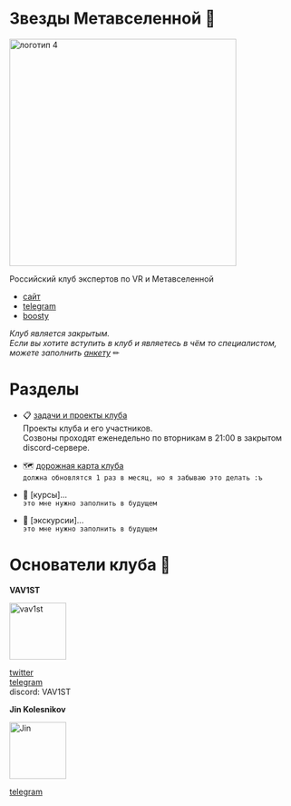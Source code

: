 # Звезды Метавселенной 🌌

<img width="400" height="400" alt="логотип 4" src="https://github.com/user-attachments/assets/2446ad43-385f-42d6-a98c-c4e96ab67bdd" />

Российский клуб экспертов по VR и Метавселенной

- [сайт](https://themetaversestar.carrd.co/) 
- [telegram](https://t.me/metaversesearch)
- [boosty](https://boosty.to/star_metaverse)

*Клуб является закрытым.*  
*Если вы хотите вступить в клуб и являетесь в чём то специалистом,*   
*можете заполнить [анкету](https://docs.google.com/forms/d/e/1FAIpQLSfV49qe0rv_DqWdgvOExpN6ambmBU8eK3gWc17aA2qZVTum3A/viewform)* ✏

# Разделы

- 📋 [задачи и проекты клуба](https://github.com/orgs/starsofmeta/discussions/30)  
Проекты клуба и его участников.  
Созвоны проходят еженедельно по вторникам в 21:00 в закрытом discord-сервере.  

- 🗺 [дорожная карта клуба](https://github.com/orgs/starsofmeta/discussions/15)  
`должна обновлятся 1 раз в месяц, но я забываю это делать :ъ`

- 🔭 [курсы]...  
`это мне нужно заполнить в будущем`

- 🚀 [экскурсии]...  
`это мне нужно заполнить в будущем`

# Основатели клуба 🥽

**VAV1ST**  

<img width="100" height="100" alt="vav1st" src="https://github.com/user-attachments/assets/4fa0957e-ffda-4601-a719-c8db0dab1baa" />

[twitter](https://x.com/VAV1ST)  
[telegram](https://t.me/vav1st)  
discord: VAV1ST  

**Jin Kolesnikov**  

<img width="100" height="100" alt="Jin" src="https://github.com/user-attachments/assets/374792dd-df8a-4267-bb34-3d7f7731465a" />

[telegram](https://t.me/He11ya)



<!--

**Here are some ideas to get you started:**

🙋‍♀️ A short introduction - what is your organization all about?
🌈 Contribution guidelines - how can the community get involved?
👩‍💻 Useful resources - where can the community find your docs? Is there anything else the community should know?
🍿 Fun facts - what does your team eat for breakfast?
🧙 Remember, you can do mighty things with the power of [Markdown](https://docs.github.com/github/writing-on-github/getting-started-with-writing-and-formatting-on-github/basic-writing-and-formatting-syntax)
-->
